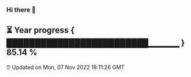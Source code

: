 ### Hi there 👋
⏳ Year progress { █████████████████████████▁▁▁▁▁ } 85.14 %
---
⏰ Updated on Mon, 07 Nov 2022 18:11:26 GMT

